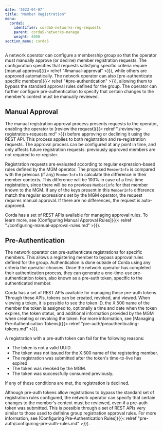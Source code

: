 ```yaml
---
date: '2023-04-07'
title: "Member Registration"
menu:
  corda5:
    identifier: corda5-networks-reg-requests
    parent: corda5-networks-manage
    weight: 4000
section_menu: corda5
---
```


A network operator can configure a membership group so that the operator must manually approve (or decline) member registration requests. 
The configuration specifies that requests satisfying specific criteria require [manual approval]({{< relref "#manual-approval" >}}), while others are approved automatically. 
The network operator can also [pre-authenticate specific members]({{< relref "#pre-authentication" >}}), allowing them to bypass the standard approval rules defined for the group.
The operator can further configure pre-authentication to specify that certain changes to the member's context must be manually reviewed.

## Manual Approval

The manual registration approval process presents requests to the operator, enabling the operator to [review the request]({{< relref "./reviewing-registration-requests.md" >}}) before approving or declining it using the REST API. 
This process applies to both registration and re-registration requests. 
The approval process can be configured at any point in time, and only affects future registration requests: previously approved members are not required to re-register.

Registration requests are evaluated according to regular expression-based rules defined by the MGM operator. 
The proposed `MemberInfo` is compared with the previous (if any) `MemberInfo` to calculate the difference in their member contexts. 
This difference will be 100% in case of a first-time registration, since there will be no previous `MemberInfo` for that member known to the MGM. 
If any of the keys present in this `MemberInfo` difference match the regular expressions set by the MGM operator, the request requires manual approval. 
If there are no differences, the request is auto-approved.

Corda has a set of REST APIs available for managing approval rules. To learn more, see [Configuring Manual Approval Rules]({{< relref "./configuring-manual-approval-rules.md" >}}).

## Pre-Authentication

The network operator can pre-authenticate registrations for specific members. This allows a registering member to bypass approval rules defined for the group. Authentication is done outside of Corda using any criteria the operator chooses. Once the network operator has completed their authentication process, they can generate a one-time-use pre-authentication token, also known as a pre-auth token, specific to the authenticated member.

Corda has a set of REST APIs available for managing these pre-auth tokens. Through these APIs, tokens can be created, revoked, and viewed. When viewing a token, it is possible to see the token ID, the X.500 name of the member the token is assigned to, optionally a time and date when the token expires, the token status, and additional information provided by the MGM when creating or revoking the token. For more information, see [Managing Pre-Authentication Tokens]({{< relref "pre-auth/preauthenticating-tokens.md" >}}).

A registration with a pre-auth token can fail for the following reasons:
* The token is not a valid UUID.
* The token was not issued for the X.500 name of the registering member.
* The registration was submitted after the token's time-to-live has expired.
* The token was revoked by the MGM.
* The token was successfully consumed previously.

If any of these conditions are met, the registration is declined.

Although pre-auth tokens allow registrations to bypass the standard set of registration rules configured, the network operator can specify that certain changes to the member's context must be reviewed, even if a pre-auth token was submitted. This is possible through a set of REST APIs very similar to those used to definine group registration approval rules. For more information, see [Configuring Pre-Authentication Rules]({{< relref "pre-auth/configuring-pre-auth-rules.md" >}}).